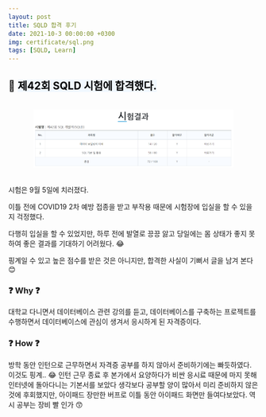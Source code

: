 ```yaml
---
layout: post
title: SQLD 합격 후기
date: 2021-10-3 00:00:00 +0300
img: certificate/sql.png
tags: [SQLD, Learn]
---
```


## 💙 <mark style='background-color: #f1f8ff'> 제42회 SQLD 시험에 합격했다. </mark> 


<br>
<center><img src="/assets/img/certificate/sqld.PNG" alt="Drawing" style="width: 80%;"/></center>
<br> 

시험은 9월 5일에 치러졌다.

이틀 전에 COVID19 2차 예방 접종을 받고 부작용 때문에 시험장에 입실을 할 수 있을지 걱정했다.

다행히 입실을 할 수 있었지만, 하루 전에 발열로 끙끙 앓고 당일에는 몸 상태가 좋지 못하여 좋은 결과를 기대하기 어려웠다. 😂

핑계일 수 있고 높은 점수를 받은 것은 아니지만, 합격한 사실이 기뻐서 글을 남겨 본다 😊

### ❓ Why ❓

대학교 다니면서 데이터베이스 관련 강의를 듣고, 데이터베이스를 구축하는 프로젝트를 수행하면서 데이터베이스에 관심이 생겨서 응시하게 된 자격증이다.


### ❓ How ❓

방학 동안 인턴으로 근무하면서 자격증 공부를 하지 않아서 준비하기에는 빠듯하였다. 이것도 핑계.. 😂
인턴 근무 종료 후 본가에서 요양하다가 비싼 응시료 때문에 마지 못해 인터넷에 돌아다니는 기본서를 보았다
생각보다 공부할 양이 많아서 미리 준비하지 않은 것에 후회했지만, 아이패드 장만한 버프로 이틀 동안 아이패드 화면만 들여다보았다.
역시 공부는 장비 빨 인가 😙


